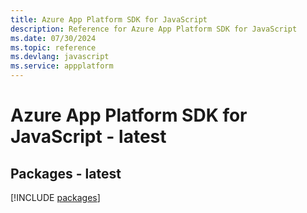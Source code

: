 ```yaml
---
title: Azure App Platform SDK for JavaScript
description: Reference for Azure App Platform SDK for JavaScript
ms.date: 07/30/2024
ms.topic: reference
ms.devlang: javascript
ms.service: appplatform
---
```

# Azure App Platform SDK for JavaScript - latest
## Packages - latest
[!INCLUDE [packages](app-platform-index.md)]